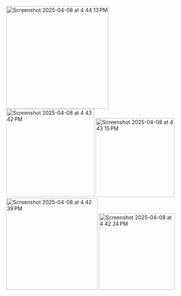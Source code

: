 <img width="276" alt="Screenshot 2025-04-08 at 4 44 13 PM" src="https://github.com/user-attachments/assets/0a569bd0-88a4-4ff6-a1ca-f47f911f11f8" />
<img width="237" alt="Screenshot 2025-04-08 at 4 43 42 PM" src="https://github.com/user-attachments/assets/951e4d23-6f9e-4322-9151-4fded088a36d" />
<img width="212" alt="Screenshot 2025-04-08 at 4 43 15 PM" src="https://github.com/user-attachments/assets/9193ebc3-6dc4-404e-8e3e-ddc36035f383" />
<img width="246" alt="Screenshot 2025-04-08 at 4 42 39 PM" src="https://github.com/user-attachments/assets/edb0e56a-0b1f-431b-95bc-81e938613d92" />
<img width="205" alt="Screenshot 2025-04-08 at 4 42 24 PM" src="https://github.com/user-attachments/assets/ec70de1c-8d08-48e5-8b97-528838f1cbf6" />
